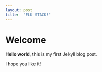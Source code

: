 ```yaml
---
layout: post
title:  "ELK STACK!"
---
```


# Welcome

**Hello world**, this is my first Jekyll blog post.

I hope you like it!
